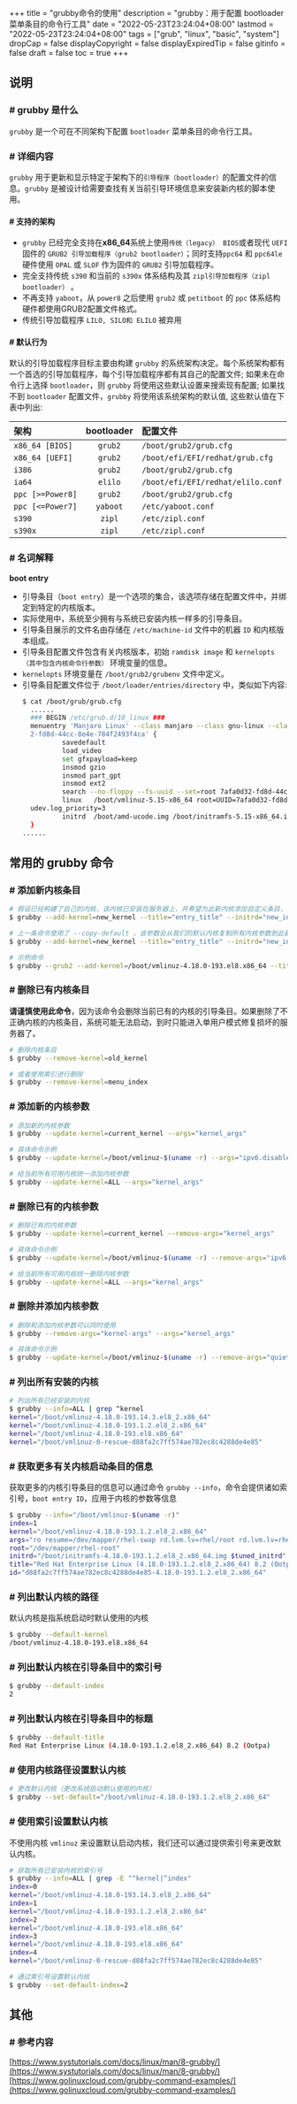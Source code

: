 +++
title = "grubby命令的使用"
description = "grubby：用于配置 bootloader 菜单条目的命令行工具"
date = "2022-05-23T23:24:04+08:00"
lastmod = "2022-05-23T23:24:04+08:00"
tags = ["grub", "linux", "basic", "system"]
dropCap = false
displayCopyright = false
displayExpiredTip = false
gitinfo = false
draft = false
toc = true
+++

## 说明  
### \# grubby 是什么  
`grubby` 是一个可在不同架构下配置 `bootloader` 菜单条目的命令行工具。

### \# 详细内容
`grubby` 用于更新和显示特定于架构下的`引导程序（bootloader）`的配置文件的信息。`grubby` 是被设计给需要查找有关当前引导环境信息来安装新内核的脚本使用。

#### \# 支持的架构  
- `grubby` 已经完全支持在**x86_64**系统上使用`传统（legacy） BIOS`或者现代 `UEFI` 固件的 `GRUB2 引导加载程序（grub2 bootloader）`；同时支持`ppc64` 和 `ppc64le` 硬件使用 `OPAL` 或 `SLOF` 作为固件的 `GRUB2` 引导加载程序。  
- 完全支持传统 `s390` 和当前的 `s390x` 体系结构及其 `zipl引导加载程序（zipl bootloader）` 。  
- 不再支持 `yaboot`，从 `power8` 之后使用 `grub2` 或 `petitboot` 的 `ppc` 体系结构硬件都使用GRUB2配置文件格式。
- 传统引导加载程序 `LILO, SILO和 ELILO` 被弃用

#### \# 默认行为  
默认的引导加载程序目标主要由构建 `grubby` 的系统架构决定。每个系统架构都有一个首选的引导加载程序，每个引导加载程序都有其自己的配置文件; 如果未在命令行上选择 `bootloader`，则 `grubby` 将使用这些默认设置来搜索现有配置; 如果找不到 `bootloader` 配置文件，`grubby` 将使用该系统架构的默认值, 这些默认值在下表中列出:  

| **架构**           | **bootloader** | **配置文件** |
|:-----------------|:--------------:|:--- |
| `x86_64 [BIOS]`  |     `grub2`      | `/boot/grub2/grub.cfg` |
| `x86_64 [UEFI]`  |     `grub2`      | `/boot/efi/EFI/redhat/grub.cfg` |
| `i386`           |     `grub2`      | `/boot/grub2/grub.cfg` |
| `ia64`           |     `elilo`      | `/boot/efi/EFI/redhat/elilo.conf` |
| `ppc [>=Power8]` |     `grub2`      | `/boot/grub2/grub.cfg` |
| `ppc [<=Power7]` |     `yaboot`      | `/etc/yaboot.conf` |
| `s390`           |     `zipl`      | `/etc/zipl.conf` |
| `s390x`          |     `zipl`      | `/etc/zipl.conf` |

### \# 名词解释

**boot entry**  
- 引导条目（`boot entry`）是一个选项的集合，该选项存储在配置文件中，并绑定到特定的内核版本。
- 实际使用中，系统至少拥有与系统已安装内核一样多的引导条目。
- 引导条目展示的文件名由存储在 `/etc/machine-id` 文件中的机器 `ID` 和内核版本组成。
- 引导条目配置文件包含有关内核版本，初始 `ramdisk image` 和 `kernelopts（其中包含内核命令行参数）` 环境变量的信息。
- `kernelopts` 环境变量在 `/boot/grub2/grubenv` 文件中定义。
- 引导条目配置文件位于 `/boot/loader/entries/directory` 中，类似如下内容:
  ```bash
  $ cat /boot/grub/grub.cfg
    ......
    ### BEGIN /etc/grub.d/10_linux ###                              
    menuentry 'Manjaro Linux' --class manjaro --class gnu-linux --class gnu --class os $menuentry_id_option 'gnulinux-simple-7afa0d3
    2-fd8d-44cc-8e4e-784f2493f4ca' {                                
            savedefault                                                                                                             
            load_video                                                                                                              
            set gfxpayload=keep
            insmod gzio                                                                                                             
            insmod part_gpt                                                                                                         
            insmod ext2                                                                                                             
            search --no-floppy --fs-uuid --set=root 7afa0d32-fd8d-44cc-8e4e-784f2493f4ca                                            
            linux   /boot/vmlinuz-5.15-x86_64 root=UUID=7afa0d32-fd8d-44cc-8e4e-784f2493f4ca rw  quiet apparmor=1 security=apparmor 
    udev.log_priority=3                                             
            initrd  /boot/amd-ucode.img /boot/initramfs-5.15-x86_64.img                                                             
    }
  ......
  ```
## 常用的 grubby 命令
### \# 添加新内核条目
```bash
# 假设已经构建了自己的内核，该内核已安装在服务器上，并希望为此新内核添加自定义条目，可以使用如下命令：
$ grubby --add-kernel=new_kernel --title="entry_title" --initrd="new_initrd" --copy-default

# 上一条命令使用了 --copy-default ，该参数会从我们的默认内核复制所有内核参数到此新内核条目，若要添加自己的自定义内核参数，可以使用：
$ grubby --add-kernel=new_kernel --title="entry_title" --initrd="new_initrd" --args=kernel_args

# 示例命令
$ grubby --grub2 --add-kernel=/boot/vmlinuz-4.18.0-193.el8.x86_64 --title="Red Hat Enterprise 8 Test" --initrd=/boot/initramfs-4.18.0-193.el8.x86_64.img --copy-default
```

### \# 删除已有内核条目
**请谨慎使用此命令**，因为该命令会删除当前已有的内核的引导条目。如果删除了不正确内核的内核条目，系统可能无法启动，到时只能进入单用户模式修复损坏的服务器了。

```bash
# 删除内核条目
$ grubby --remove-kernel=old_kernel

# 或者使用索引进行删除
$ grubby --remove-kernel=menu_index
```

### \# 添加新的内核参数
```bash
# 添加新的内核参数
$ grubby --update-kernel=current_kernel --args="kernel_args"

# 具体命令示例
$ grubby --update-kernel=/boot/vmlinuz-$(uname -r) --args="ipv6.disable=1"

# 给当前所有可用内核统一添加内核参数
$ grubby --update-kernel=ALL --args="kernel_args"
```

### \# 删除已有的内核参数
```bash
# 删除已有的内核参数
$ grubby --update-kernel=current_kernel --remove-args="kernel_args"

# 具体命令示例
$ grubby --update-kernel=/boot/vmlinuz-$(uname -r) --remove-args="ipv6.disable=1"

# 给当前所有可用内核统一删除内核参数
$ grubby --update-kernel=ALL --args="kernel_args"
```

### \# 删除并添加内核参数
```bash
# 删除和添加内核参数可以同时使用
$ grubby --remove-args="kernel-args" --args="kernel_args"

# 具体命令示例
$ grubby --update-kernel=/boot/vmlinuz-$(uname -r) --remove-args="quiet" --args="console=ttsy0"
```

### \# 列出所有安装的内核
```bash
# 列出所有已经安装的内核
$ grubby --info=ALL | grep ^kernel
kernel="/boot/vmlinuz-4.18.0-193.14.3.el8_2.x86_64"
kernel="/boot/vmlinuz-4.18.0-193.1.2.el8_2.x86_64"
kernel="/boot/vmlinuz-4.18.0-193.el8.x86_64"
kernel="/boot/vmlinuz-0-rescue-d88fa2c7ff574ae782ec8c4288de4e85"
```

### \# 获取更多有关内核启动条目的信息
获取更多的内核引导条目的信息可以通过命令 `grubby --info`，命令会提供诸如索引号，`boot entry ID`，应用于内核的参数等信息
```bash
$ grubby --info="/boot/vmlinuz-$(uname -r)"
index=1
kernel="/boot/vmlinuz-4.18.0-193.1.2.el8_2.x86_64"
args="ro resume=/dev/mapper/rhel-swap rd.lvm.lv=rhel/root rd.lvm.lv=rhel/swap rhgb biosdevname=0 net.ifnames=0 enforcing=0 $tuned_params console=ttsy0"
root="/dev/mapper/rhel-root"
initrd="/boot/initramfs-4.18.0-193.1.2.el8_2.x86_64.img $tuned_initrd"
title="Red Hat Enterprise Linux (4.18.0-193.1.2.el8_2.x86_64) 8.2 (Ootpa)"
id="d88fa2c7ff574ae782ec8c4288de4e85-4.18.0-193.1.2.el8_2.x86_64"
```

### \# 列出默认内核的路径
默认内核是指系统启动时默认使用的内核
```bash
$ grubby --default-kernel
/boot/vmlinuz-4.18.0-193.el8.x86_64
```

### \# 列出默认内核在引导条目中的索引号
```bash
$ grubby --default-index
2
```

### \# 列出默认内核在引导条目中的标题
```bash
$ grubby --default-title
Red Hat Enterprise Linux (4.18.0-193.1.2.el8_2.x86_64) 8.2 (Ootpa)
```

### \# 使用内核路径设置默认内核
```bash
# 更改默认内核（更改系统启动默认使用的内核）
$ grubby --set-default="/boot/vmlinuz-4.18.0-193.1.2.el8_2.x86_64"
```

### \# 使用索引设置默认内核
不使用内核 `vmlinuz` 来设置默认启动内核，我们还可以通过提供索引号来更改默认内核。
```bash
# 获取所有已安装内核的索引号
$ grubby --info=ALL | grep -E "^kernel|^index"
index=0
kernel="/boot/vmlinuz-4.18.0-193.14.3.el8_2.x86_64"
index=1
kernel="/boot/vmlinuz-4.18.0-193.1.2.el8_2.x86_64"
index=2
kernel="/boot/vmlinuz-4.18.0-193.el8.x86_64"
index=3
kernel="/boot/vmlinuz-4.18.0-193.el8.x86_64"
index=4
kernel="/boot/vmlinuz-0-rescue-d88fa2c7ff574ae782ec8c4288de4e85"

# 通过索引号设置默认内核
$ grubby --set-default-index=2
```

## 其他
### \# 参考内容
[https://www.systutorials.com/docs/linux/man/8-grubby/](https://www.systutorials.com/docs/linux/man/8-grubby/)
[https://www.golinuxcloud.com/grubby-command-examples/](https://www.golinuxcloud.com/grubby-command-examples/)

